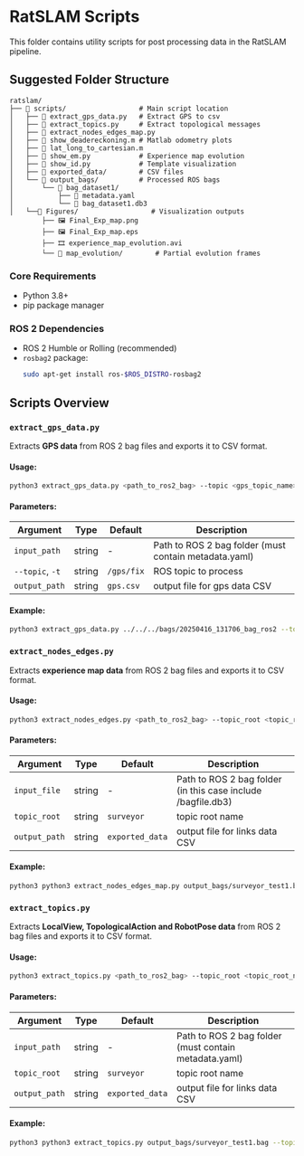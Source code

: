 # RatSLAM Scripts

This folder contains utility scripts for post processing data in the RatSLAM pipeline.

## Suggested Folder Structure
```
ratslam/
├── 📁 scripts/                  # Main script location
│   ├── 📄 extract_gps_data.py   # Extract GPS to csv
│   ├── 📄 extract_topics.py     # Extract topological messages
│   ├── 📄 extract_nodes_edges_map.py
│   ├── 📄 show_deadereckoning.m # Matlab odometry plots
│   ├── 📄 lat_long_to_cartesian.m
│   ├── 📄 show_em.py            # Experience map evolution
│   ├── 📄 show_id.py            # Template visualization
│   ├── 📁 exported_data/        # CSV files
│   └── 📁 output_bags/          # Processed ROS bags
│       └── 📁 bag_dataset1/
│           ├── 📄 metadata.yaml
│           └── 📄 bag_dataset1.db3
│   └──📁 Figures/                  # Visualization outputs
        ├── 🖼️ Final_Exp_map.png
        ├── 🖼️ Final_Exp_map.eps
        ├── 🎞️ experience_map_evolution.avi
        └── 📁 map_evolution/        # Partial evolution frames
```                        

### Core Requirements
- Python 3.8+
- pip package manager

### ROS 2 Dependencies
- ROS 2 Humble or Rolling (recommended)
- `rosbag2` package:
  ```bash
  sudo apt-get install ros-$ROS_DISTRO-rosbag2

## Scripts Overview

### `extract_gps_data.py`
Extracts **GPS data** from ROS 2 bag files and exports it to CSV format.


#### Usage:
```bash
python3 extract_gps_data.py <path_to_ros2_bag> --topic <gps_topic_name> --gps_data <output_csv_path>
```

#### Parameters:
| Argument          | Type    | Default      | Description                                           |
|-------------------|---------|--------------|-------------------------------------------------------|
| `input_path`      | string  | -            | Path to ROS 2 bag folder (must contain metadata.yaml) |
| `--topic`, `-t`   | string  | `/gps/fix`   | ROS topic to process                                  |
| `output_path`     | string  | `gps.csv`    | output file for gps data CSV                          |

#### Example:

```bash
python3 extract_gps_data.py ../../../bags/20250416_131706_bag_ros2 --topic /surveyor/gps_fix --gps_data exported_data/gps.csv
```

### `extract_nodes_edges.py`
Extracts **experience map data** from ROS 2 bag files and exports it to CSV format.


#### Usage:
```bash
python3 extract_nodes_edges.py <path_to_ros2_bag> --topic_root <topic_root_name> --output_path <output_path>
```

#### Parameters:
| Argument          | Type    | Default         | Description                                                  |
|-------------------|---------|-----------------|--------------------------------------------------------------|
| `input_file`      | string  | -               | Path to ROS 2 bag folder (in this case include /bagfile.db3) |
| `topic_root`      | string  | `surveyor`      | topic root name                                              |
| `output_path`     | string  | `exported_data` | output file for links data CSV                               |

#### Example:

```bash
python3 python3 extract_nodes_edges_map.py output_bags/surveyor_test1.bag/surveyor_test1.bag_0.db3 --topic_root surveyor --output_path exported_data
```

### `extract_topics.py`
Extracts **LocalView, TopologicalAction and RobotPose data** from ROS 2 bag files and exports it to CSV format.

#### Usage:
```bash
python3 extract_topics.py <path_to_ros2_bag> --topic_root <topic_root_name> --output_path <output_path>
```

#### Parameters:
| Argument          | Type    | Default         | Description                                           |
|-------------------|---------|-----------------|-------------------------------------------------------|
| `input_path`      | string  | -               | Path to ROS 2 bag folder (must contain metadata.yaml) |
| `topic_root`      | string  | `surveyor`      | topic root name                                       |
| `output_path`     | string  | `exported_data` | output file for links data CSV                        |

#### Example:

```bash
python3 python3 extract_topics.py output_bags/surveyor_test1.bag --topic_root surveyor --output_path exported_data
```


